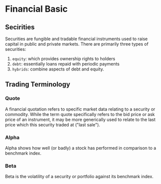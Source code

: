 # Financial Basic

## Secirities

Securities are fungible and tradable financial instruments used to raise capital in public and private markets. There are primarily three types of securities: 
1. `equity`: which provides ownership rights to holders
2. `debt`: essentially loans repaid with periodic payments
3. `hybrids`: combine aspects of debt and equity.



## Trading Terminology

### Quote
A financial quotation refers to specific market data relating to a security or commodity. While the term quote specifically refers to the bid price or ask price of an instrument, it may be more generically used to relate to the last price which this security traded at ("last sale").

### Alpha
Alpha shows how well (or badly) a stock has performed in comparison to a benchmark index.

### Beta
Beta is the volatility of a security or portfolio against its benchmark index.
